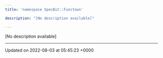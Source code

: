 ```yaml
---
title: 'namespace SpecBit::Functown'

description: "[No description available]"

---
```







[No description available]






-------------------------------

Updated on 2022-08-03 at 05:45:23 +0000